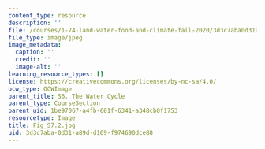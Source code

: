 ```yaml
---
content_type: resource
description: ''
file: /courses/1-74-land-water-food-and-climate-fall-2020/3d3c7aba0d31a89dd169f974690dce88_Fig_S7.2.jpg
file_type: image/jpeg
image_metadata:
  caption: ''
  credit: ''
  image-alt: ''
learning_resource_types: []
license: https://creativecommons.org/licenses/by-nc-sa/4.0/
ocw_type: OCWImage
parent_title: S6. The Water Cycle
parent_type: CourseSection
parent_uid: 1be97067-a4fb-601f-6341-a348cb0f1753
resourcetype: Image
title: Fig_S7.2.jpg
uid: 3d3c7aba-0d31-a89d-d169-f974690dce88
---
```

